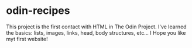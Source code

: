 # odin-recipes
This project is the first contact with HTML in The Odin Project.
I've learned the basics: lists, images, links, head, body structures, etc...
I Hope you like myt first website!